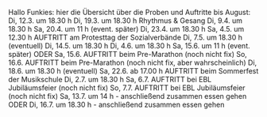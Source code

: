 Hallo Funkies:
hier die Übersicht über die Proben und Auftritte bis August:
Di, 12.3. um 18.30 h
Di, 19.3. um 18.30 h Rhythmus & Gesang
Di, 9.4. um 18.30 h
Sa, 20.4. um 11 h (event. später)
Di, 23.4. um 18.30 h
Sa, 4.5. um 12.30 h AUFTRITT am Protesttag der Sozialverbände
Di, 7.5. um 18.30 h (eventuell)
Di, 14.5. um 18.30 h
Di, 4.6. um 18.30 h
Sa, 15.6. um 11 h (event. später) ODER
Sa, 15.6. AUFTRITT beim Pre-Marathon (noch nicht fix)
So, 16.6. AUFTRITT beim Pre-Marathon (noch nicht fix, aber wahrscheinlich)
Di, 18.6. um 18.30 h (eventuell)
Sa, 22.6. ab 17.00 h AUFTRITT beim Sommerfest der Musikschule
Di, 2.7. um 18.30 h
Sa, 6.7. AUFTRITT bei EBL Jubiläumsfeier (noch nicht fix)
So, 7.7. AUFTRITT bei EBL Jubiläumsfeier (noch nicht fix)
Sa, 13.7. um 14 h - anschließend zusammen essen gehen  ODER 
Di, 16.7. um 18.30 h - anschließend zusammen essen gehen